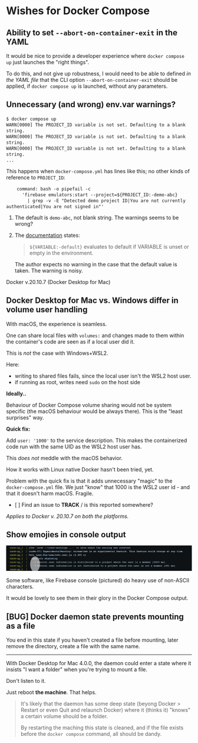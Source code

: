 # Wishes for Docker Compose

## Ability to set `--abort-on-container-exit` in the YAML

It would be nice to provide a developer experience where `docker compose up` just launches the "right things".

To do this, and not give up robustness, I would need to be able to defined *in the YAML file* that the CLI option `--abort-on-container-exit` should be applied, if `docker compose up` is launched, without any parameters.


## Unnecessary (and wrong) env.var warnings?

```
$ docker compose up
WARN[0000] The PROJECT_ID variable is not set. Defaulting to a blank string. 
WARN[0000] The PROJECT_ID variable is not set. Defaulting to a blank string. 
WARN[0000] The PROJECT_ID variable is not set. Defaulting to a blank string. 
...
```

This happens when `docker-compose.yml` has lines like this; no other kinds of reference to `PROJECT_ID`:

```
    command: bash -o pipefail -c
      'firebase emulators:start --project=${PROJECT_ID:-demo-abc}
        | grep -v -E "Detected demo project ID|You are not currently authenticated|You are not signed in"'
```

1. The default is `demo-abc`, not blank string. The warnings seems to be wrong?
2. The [documentation](https://docs.docker.com/compose/compose-file/compose-file-v3/#variable-substitution) states:

   >`${VARIABLE:-default}` evaluates to default if VARIABLE is unset or empty in the environment.
   
   The author expects no warning in the case that the default value is taken. The warning is noisy.
   
Docker v.20.10.7 (Docker Desktop for Mac)


## Docker Desktop for Mac vs. Windows differ in volume user handling

With macOS, the experience is seamless.

One can share local files with `volumes:` and changes made to them within the container's code are seen as if a local user did it.

This is *not* the case with Windows+WSL2.

Here:

- writing to shared files fails, since the local user isn't the WSL2 host user. 
- if running as root, writes need `sudo` on the host side

**Ideally..**

Behaviour of Docker Compose volume sharing would not be system specific (the macOS behaviour would be always there). This is the "least surprises" way.

**Quick fix:**

Add `user: '1000'` to the service description. This makes the containerized code run with the same UID as the WSL2 host user has.

This *does not* meddle with the macOS behavior.

How it works with Linux native Docker hasn't been tried, yet.

Problem with the quick fix is that it adds unnecessary "magic" to the `docker-compose.yml` file. We just "know" that 1000 is the WSL2 user id - and that it doesn't harm macOS. Fragile.

- [ ] Find an issue to **TRACK** / is this reported somewhere? 

*Applies to Docker v. 20.10.7 on both the platforms.*



## Show emojies in console output

![](.images/docker-container-logs.png)
<!--
Docker Desktop on Mac 3.6.0
-->

Some software, like Firebase console (pictured) do heavy use of non-ASCII characters.

It would be lovely to see them in their glory in the Docker Compose output.


## [BUG] Docker daemon state prevents mounting as a file

You end in this state if you haven't created a file before mounting, later remove the directory, create a file with the same name.

---
<!--
```
...(didn't capture the error message tbd.)
```
-->

With Docker Desktop for Mac 4.0.0, the daemon could enter a state where it insists "I want a folder" when you're trying to mount a file.

Don't listen to it.

Just reboot **the machine**. That helps.

>It's likely that the daemon has some deep state (beyong Docker > Restart or even Quit and relaunch Docker) where it (thinks it) "knows" a certain volume should be a folder.
>
>By restarting the maching this state is cleaned, and if the file exists before the `docker compose` command, all should be dandy.
